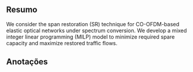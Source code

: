 ## Resumo

We consider the span restoration (SR) technique for CO-OFDM-based elastic optical networks under spectrum conversion. We develop a mixed integer linear programming (MILP) model to minimize required spare capacity and maximize restored traffic flows.


## Anotações

